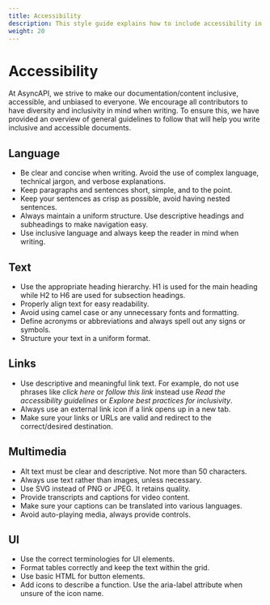 ```yaml
---
title: Accessibility
description: This style guide explains how to include accessibility in the documentation.
weight: 20
---
```


# Accessibility

At AsyncAPI, we strive to make our documentation/content inclusive, accessible, and unbiased to everyone. We encourage all contributors to have diversity and inclusivity in mind when writing. To ensure this, we have provided an overview of general guidelines to follow that will help you write inclusive and accessible documents.

## Language

- Be clear and concise when writing. Avoid the use of complex language, technical jargon, and verbose explanations.
- Keep paragraphs and sentences short, simple, and to the point.
- Keep your sentences as crisp as possible, avoid having nested sentences.
- Always maintain a uniform structure. Use descriptive headings and subheadings to make navigation easy.
- Use inclusive language and always keep the reader in mind when writing.

## Text

- Use the appropriate heading hierarchy. H1 is used for the main heading while H2 to H6 are used for subsection headings.
- Properly align text for easy readability.
- Avoid using camel case or any unnecessary fonts and formatting.
- Define acronyms or abbreviations and always spell out any signs or symbols.
- Structure your text in a uniform format.

## Links

- Use descriptive and meaningful link text. For example, do not use phrases like _click here_ or _follow this link_ instead use _Read the accessibility guidelines_ or _Explore best practices for inclusivity_.
- Always use an external link icon if a link opens up in a new tab.
- Make sure your links or URLs are valid and redirect to the correct/desired destination.

## Multimedia

- Alt text must be clear and descriptive. Not more than 50 characters.
- Always use text rather than images, unless necessary.
- Use SVG instead of PNG or JPEG. It retains quality.
- Provide transcripts and captions for video content.
- Make sure your captions can be translated into various languages.
- Avoid auto-playing media, always provide controls.

## UI

- Use the correct terminologies for UI elements.
- Format tables correctly and keep the text within the grid.
- Use basic HTML for button elements.
- Add icons to describe a function. Use the aria-label attribute when unsure of the icon name.
